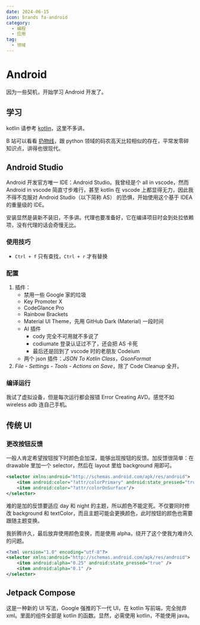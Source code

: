 ```yaml
---
date: 2024-06-15
icon: brands fa-android
category:
  - 编程
  - 应用
tag:
  - 领域
---
```


# Android

因为一些契机，开始学习 Android 开发了。

## 学习

kotlin 请参考 [kotlin](./kotlin.md)，这里不多讲。

B 站可以看看 [扔物线](https://space.bilibili.com/27559447)，跟 python 领域的码农高天比较相似的存在，平常发零碎知识点，讲得也很现代。

## Android Studio

Android 开发官方唯一 IDE：Android Studio。我曾经是个 all in vscode，然而 Android in vscode 简直寸步难行，甚至 kotlin 在 vscode 上都显得无力，因此我不得不克服对 Android Studio（以下简称 AS） 的恐惧，开始使用这个基于 IDEA 的重量级的 IDE。

安装显然是装新不装旧，不多讲。代理也要准备好，它在编译项目时会到处拉依赖项，没有代理的话会奇慢无比。

### 使用技巧

- `Ctrl + f` 只有查找，`Ctrl + r` 才有替换

### 配置

1. 插件：
   - 禁用一些 Google 家的垃圾
   - Key Promoter X
   - CodeGlance Pro
   - Rainbow Brackets
   - Material UI Theme，先用 GitHub Dark (Material) 一段时间
   - AI 插件
     - cody 完全不可用就不多说了
     - codiumate 登录认证过不了，还会把 AS 卡死
     - 最后还是回到了 vscode 时的老朋友 Codeium
   - 两个 json 插件：_JSON To Kotlin Class_，_GsonFormat_
2. _File - Settings - Tools - Actions on Save_，除了 Code Cleanup 全开。

### 编译运行

我试了虚拟设备，但是每次运行都会报错 Error Creating AVD。感觉不如 wireless adb 连自己手机。

## 传统 UI

### 更改按钮反馈

一般人肯定希望按钮按下时颜色会加深，能够出现按钮的反馈。加反馈很简单：在 drawable 里加一个 selector，然后在 layout 里给 background 用即可。

```xml
<selector xmlns:android="http://schemas.android.com/apk/res/android">
    <item android:color="?attr/colorPrimary" android:state_pressed="true"/>
    <item android:color="?attr/colorOnSurface"/>
</selector>
```

难的是加的反馈要适应 day 和 night 的主题，所以颜色不能定死。不仅要同时修改 background 和 textColor，而且主题可能会更换颜色，此时按钮的颜色也需要跟随主题变换。

我折腾许久，最后放弃使用颜色变换，而是使用 alpha，绕开了这个使我为难许久的问题。

```xml
<?xml version="1.0" encoding="utf-8"?>
<selector xmlns:android="http://schemas.android.com/apk/res/android">
    <item android:alpha="0.25" android:state_pressed="true" />
    <item android:alpha="0.1" />
</selector>
```

## Jetpack Compose

这是一种新的 UI 写法，Google 强推的下一代 UI，在 kotlin 写前端，完全抛弃 xml。里面的组件全部是 kotlin 的函数。显然，必需使用 kotlin，不能使用 java。
